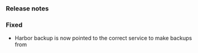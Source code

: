 ### Release notes

### Fixed

- Harbor backup is now pointed to the correct service to make backups from
